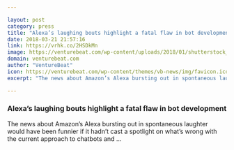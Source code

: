 ```yaml
---

layout: post
category: press
title: "Alexa’s laughing bouts highlight a fatal flaw in bot development"
date: 2018-03-21 21:57:16
link: https://vrhk.co/2HSDkMn
image: https://venturebeat.com/wp-content/uploads/2018/01/shutterstock_689548192-e1516939654865.jpg?fit=1200%2C800&strip=all
domain: venturebeat.com
author: "VentureBeat"
icon: https://venturebeat.com/wp-content/themes/vb-news/img/favicon.ico
excerpt: "The news about Amazon’s Alexa bursting out in spontaneous laughter would have been funnier if it hadn’t cast a spotlight on what’s wrong with the current approach to chatbots and …"

---
```


### Alexa’s laughing bouts highlight a fatal flaw in bot development

The news about Amazon’s Alexa bursting out in spontaneous laughter would have been funnier if it hadn’t cast a spotlight on what’s wrong with the current approach to chatbots and …
